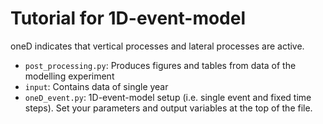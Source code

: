 # Tutorial for 1D-event-model
oneD indicates that vertical processes and lateral processes are active.

- `post_processing.py`: Produces figures and tables from data of the modelling experiment
- `input`: Contains data of single year
- `oneD_event.py`: 1D-event-model setup (i.e. single event and fixed time steps). Set your parameters and output variables at the top of the file.

